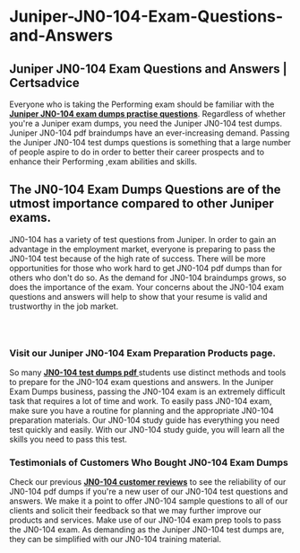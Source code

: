 # Juniper-JN0-104-Exam-Questions-and-Answers
<h2><strong>Juniper JN0-104 Exam Questions and Answers | Certsadvice</strong></h2> <p>Everyone who is taking the Performing exam should be familiar with the <a href="http://www.certsadvice.com/juniper/jn0-104-practice-questions"><strong>Juniper JN0-104 exam dumps practise questions</strong></a>. Regardless of whether you&#39;re a Juniper exam dumps, you need the Juniper JN0-104 test dumps. Juniper JN0-104 pdf braindumps have an ever-increasing demand. Passing the Juniper JN0-104 test dumps questions is something that a large number of people aspire to do in order to better their career prospects and to enhance their Performing ,exam abilities and skills.</p> <h2><strong>The JN0-104 Exam Dumps Questions are of the utmost importance compared to other Juniper exams.</strong></h2> <p>JN0-104 has a variety of test questions from Juniper. In order to gain an advantage in the employment market, everyone is preparing to pass the JN0-104 test because of the high rate of success. There will be more opportunities for those who work hard to get JN0-104 pdf dumps than for others who don&#39;t do so. As the demand for JN0-104 braindumps grows, so does the importance of the exam. Your concerns about the JN0-104 exam questions and answers will help to show that your resume is valid and trustworthy in the job market.</p> <p><a href="http://www.certsadvice.com/juniper/jn0-104-practice-questions" style="display: block; padding: 1em 0; text-align: center; "><img alt="" src="https://1.bp.blogspot.com/-RUOr8Wn-CRk/YUYAxC8kcHI/AAAAAAAAAnw/F7BbdI3tw8QDj5z8iX0vQAioQzKiUxduwCLcBGAsYHQ/s0/unnamed.jpg" /></a></p> <h3><strong>Visit our Juniper JN0-104 Exam Preparation Products page.</strong></h3> <p>So many <a href="http://www.certsadvice.com/juniper/jn0-104-practice-questions"><strong>JN0-104 test dumps pdf </strong></a>students use distinct methods and tools to prepare for the JN0-104 exam questions and answers. In the Juniper Exam Dumps business, passing the JN0-104 exam is an extremely difficult task that requires a lot of time and work. To easily pass JN0-104 exam, make sure you have a routine for planning and the appropriate JN0-104 preparation materials. Our JN0-104 study guide has everything you need test quickly and easily. With our JN0-104 study guide, you will learn all the skills you need to pass this test.</p> <h3><strong>Testimonials of Customers Who Bought JN0-104 Exam Dumps</strong></h3> <p>Check our previous <a href="http://www.certsadvice.com/juniper/jn0-104-practice-questions"><strong>JN0-104 customer reviews</strong></a> to see the reliability of our JN0-104 pdf dumps if you&#39;re a new user of our JN0-104 test questions and answers. We make it a point to offer JN0-104 sample questions to all of our clients and solicit their feedback so that we may further improve our products and services. Make use of our JN0-104 exam prep tools to pass the JN0-104 exam. As demanding as the Juniper JN0-104 test dumps are, they can be simplified with our JN0-104 training material.</p>
